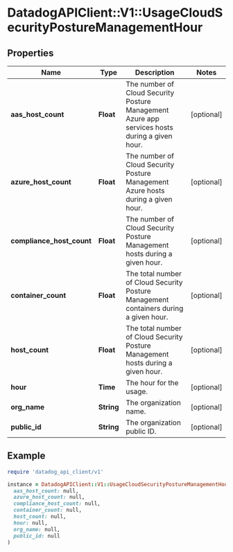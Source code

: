 # DatadogAPIClient::V1::UsageCloudSecurityPostureManagementHour

## Properties

| Name                      | Type       | Description                                                                                   | Notes      |
| ------------------------- | ---------- | --------------------------------------------------------------------------------------------- | ---------- |
| **aas_host_count**        | **Float**  | The number of Cloud Security Posture Management Azure app services hosts during a given hour. | [optional] |
| **azure_host_count**      | **Float**  | The number of Cloud Security Posture Management Azure hosts during a given hour.              | [optional] |
| **compliance_host_count** | **Float**  | The number of Cloud Security Posture Management hosts during a given hour.                    | [optional] |
| **container_count**       | **Float**  | The total number of Cloud Security Posture Management containers during a given hour.         | [optional] |
| **host_count**            | **Float**  | The total number of Cloud Security Posture Management hosts during a given hour.              | [optional] |
| **hour**                  | **Time**   | The hour for the usage.                                                                       | [optional] |
| **org_name**              | **String** | The organization name.                                                                        | [optional] |
| **public_id**             | **String** | The organization public ID.                                                                   | [optional] |

## Example

```ruby
require 'datadog_api_client/v1'

instance = DatadogAPIClient::V1::UsageCloudSecurityPostureManagementHour.new(
  aas_host_count: null,
  azure_host_count: null,
  compliance_host_count: null,
  container_count: null,
  host_count: null,
  hour: null,
  org_name: null,
  public_id: null
)
```
